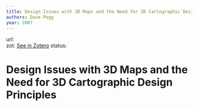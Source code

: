 ```yaml
---
title: Design Issues with 3D Maps and the Need for 3D Cartographic Design Principles
authors: Dave Pegg
year: 2007
---
```

url:  
zot: [See in Zotero](zotero://select/items/@peggDesignIssues3D2008)
status:
# Design Issues with 3D Maps and the Need for 3D Cartographic Design Principles




